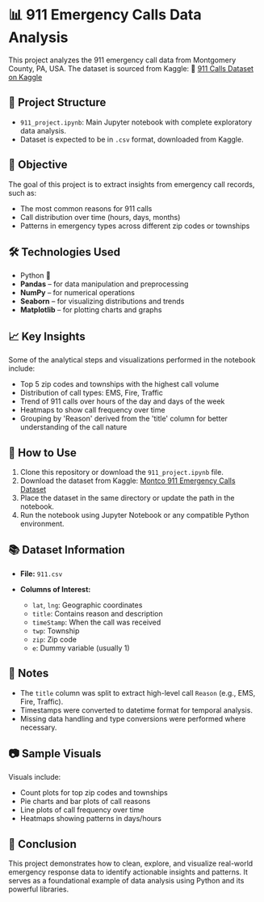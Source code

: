 # 📊 911 Emergency Calls Data Analysis

This project analyzes the 911 emergency call data from Montgomery County, PA, USA. The dataset is sourced from Kaggle:
🔗 [911 Calls Dataset on Kaggle](https://www.kaggle.com/datasets/mchirico/montcoalert/data)

## 📁 Project Structure

* `911_project.ipynb`: Main Jupyter notebook with complete exploratory data analysis.
* Dataset is expected to be in `.csv` format, downloaded from Kaggle.

## 📌 Objective

The goal of this project is to extract insights from emergency call records, such as:

* The most common reasons for 911 calls
* Call distribution over time (hours, days, months)
* Patterns in emergency types across different zip codes or townships

## 🛠️ Technologies Used

* Python 🐍
* **Pandas** – for data manipulation and preprocessing
* **NumPy** – for numerical operations
* **Seaborn** – for visualizing distributions and trends
* **Matplotlib** – for plotting charts and graphs

## 📈 Key Insights

Some of the analytical steps and visualizations performed in the notebook include:

* Top 5 zip codes and townships with the highest call volume
* Distribution of call types: EMS, Fire, Traffic
* Trend of 911 calls over hours of the day and days of the week
* Heatmaps to show call frequency over time
* Grouping by 'Reason' derived from the 'title' column for better understanding of the call nature

## 🔧 How to Use

1. Clone this repository or download the `911_project.ipynb` file.
2. Download the dataset from Kaggle: [Montco 911 Emergency Calls Dataset](https://www.kaggle.com/datasets/mchirico/montcoalert/data)
3. Place the dataset in the same directory or update the path in the notebook.
4. Run the notebook using Jupyter Notebook or any compatible Python environment.

## 📚 Dataset Information

* **File:** `911.csv`
* **Columns of Interest:**

  * `lat`, `lng`: Geographic coordinates
  * `title`: Contains reason and description
  * `timeStamp`: When the call was received
  * `twp`: Township
  * `zip`: Zip code
  * `e`: Dummy variable (usually 1)

## 📎 Notes

* The `title` column was split to extract high-level call `Reason` (e.g., EMS, Fire, Traffic).
* Timestamps were converted to datetime format for temporal analysis.
* Missing data handling and type conversions were performed where necessary.

## 📷 Sample Visuals

Visuals include:

* Count plots for top zip codes and townships
* Pie charts and bar plots of call reasons
* Line plots of call frequency over time
* Heatmaps showing patterns in days/hours

## 🧠 Conclusion

This project demonstrates how to clean, explore, and visualize real-world emergency response data to identify actionable insights and patterns. It serves as a foundational example of data analysis using Python and its powerful libraries.

